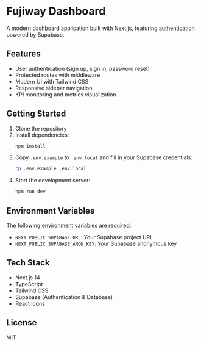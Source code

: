 # Fujiway Dashboard

A modern dashboard application built with Next.js, featuring authentication powered by Supabase.

## Features

- User authentication (sign up, sign in, password reset)
- Protected routes with middleware
- Modern UI with Tailwind CSS
- Responsive sidebar navigation
- KPI monitoring and metrics visualization

## Getting Started

1. Clone the repository
2. Install dependencies:
   ```bash
   npm install
   ```
3. Copy `.env.example` to `.env.local` and fill in your Supabase credentials:
   ```bash
   cp .env.example .env.local
   ```
4. Start the development server:
   ```bash
   npm run dev
   ```

## Environment Variables

The following environment variables are required:

- `NEXT_PUBLIC_SUPABASE_URL`: Your Supabase project URL
- `NEXT_PUBLIC_SUPABASE_ANON_KEY`: Your Supabase anonymous key

## Tech Stack

- Next.js 14
- TypeScript
- Tailwind CSS
- Supabase (Authentication & Database)
- React Icons

## License

MIT 